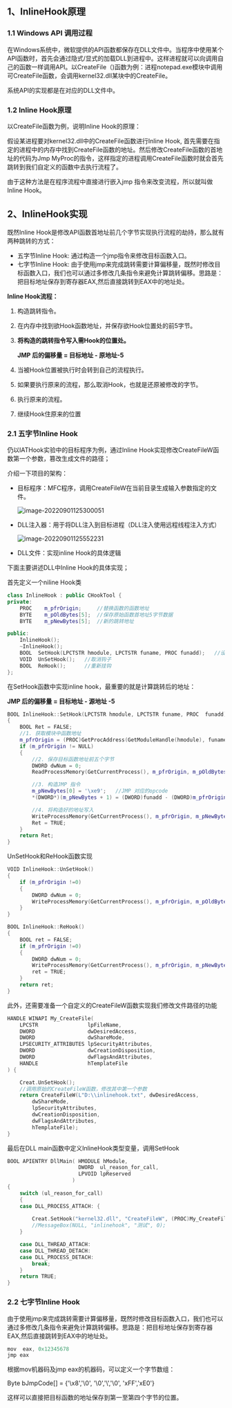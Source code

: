 ## 1、InlineHook原理

### 1.1 Windows API 调用过程

在Windows系统中，微软提供的API函数都保存在DLL文件中。当程序中使用某个API函数时，首先会通过隐式/显式的加载DLL到进程中。这样进程就可以向调用自己的函数一样调用API。以CreateFile（)函数为例：进程notepad.exe模块中调用可CreateFile函数，会调用kernel32.dll某块中的CreateFile。

系统API的实现都是在对应的DLL文件中。

### 1.2 Inline Hook原理

以CreateFile函数为例，说明Inline Hook的原理：

假设某进程要对kernel32.dll中的CreateFile函数进行Inline Hook, 首先需要在指定的进程中的内存中找到CreateFile函数的地址。然后修改CreateFile函数的首地址的代码为Jmp MyProc的指令，这样指定的进程调用CreateFile函数时就会首先跳转到我们自定义的函数中去执行流程了。

由于这种方法是在程序流程中直接进行嵌入jmp 指令来改变流程，所以就叫做Inline Hook。

## 2、InlineHook实现

既然Inline Hook是修改API函数首地址前几个字节实现执行流程的劫持，那么就有两种跳转的方式：

- 五字节Inline Hook: 通过构造一个jmp指令来修改目标函数入口。
- 七字节Inline Hook: 由于使用jmp来完成跳转需要计算偏移量，既然时修改目标函数入口，我们也可以通过多修改几条指令来避免计算跳转偏移。思路是：把目标地址保存到寄存器EAX,然后直接跳转到EAX中的地址处。

**Inline Hook流程：**

1. 构造跳转指令。

2. 在内存中找到欲Hook函数地址，并保存欲Hook位置处的前5字节。

3. **将构造的跳转指令写入需Hook的位置处。**

   **JMP 后的偏移量 = 目标地址 - 原地址-5**

4. 当被Hook位置被执行时会转到自己的流程执行。

5. 如果要执行原来的流程，那么取消Hook，也就是还原被修改的字节。

6. 执行原来的流程。

7. 继续Hook住原来的位置

### 2.1 五字节Inline Hook

仍以IATHook实验中的目标程序为例，通过Inline Hook实现修改CreateFileW函数第一个参数，篡改生成文件的路径；

介绍一下项目的架构：

- 目标程序：MFC程序，调用CreateFileW在当前目录生成输入参数指定的文件。

  ![image-20220901125300051](assets/image-20220901125300051.png)

- DLL注入器：用于将DLL注入到目标进程（DLL注入使用远程线程注入方式）

  ![image-20220901125552231](assets/image-20220901125552231.png)

- DLL文件：实现inline Hook的具体逻辑



下面主要讲述DLL中Inline Hook的具体实现；

首先定义一个niline Hook类

```C++
class InlineHook : public CHookTool {
private:
	PROC    m_pfrOrigin;     //替换函数的函数地址
	BYTE    m_pOldBytes[5];  //保存原始函数首地址5字节数据
	BYTE    m_pNewBytes[5];  //新的跳转地址

public:
	InlineHook();
	~InlineHook();
	BOOL  SetHook(LPCTSTR hmodule, LPCTSTR funame, PROC funadd);   //设置钩子
	VOID  UnSetHook();   //取消钩子
	BOOL  ReHook();      //重新挂钩
};
```

在SetHook函数中实现inline hook，最重要的就是计算跳转后的地址：

**JMP 后的偏移量 = 目标地址 - 源地址  -5**

```C++
BOOL InlineHook::SetHook(LPCTSTR hmodule, LPCTSTR funame, PROC  funadd)
{
	BOOL Ret = FALSE;
	//1. 获取模块中函数地址
	m_pfrOrigin = (PROC)GetProcAddress(GetModuleHandle(hmodule), funame);
	if (m_pfrOrigin != NULL)
	{
		//2. 保存目标函数地址前五个字节
		DWORD dwNum = 0;
		ReadProcessMemory(GetCurrentProcess(), m_pfrOrigin, m_pOldBytes, 5, &dwNum);

		//3. 构造JMP 指令
		m_pNewBytes[0] = '\xe9';   //JMP 对应的opcode
		*(DWORD*)(m_pNewBytes + 1) = (DWORD)funadd - (DWORD)m_pfrOrigin - 5;

		//4. 将构造好的地址写入
		WriteProcessMemory(GetCurrentProcess(), m_pfrOrigin, m_pNewBytes, 5, &dwNum);
		Ret = TRUE;
	}
	return Ret;
}
```

UnSetHook和ReHook函数实现

```C++
VOID InlineHook::UnSetHook()
{
	if (m_pfrOrigin !=0)
	{
		DWORD dwNum = 0;
		WriteProcessMemory(GetCurrentProcess(), m_pfrOrigin, m_pOldBytes, 5, &dwNum);
	}
}

BOOL InlineHook::ReHook()
{
	BOOL ret = FALSE;
	if (m_pfrOrigin !=0)
	{
		DWORD dwNum = 0;
		WriteProcessMemory(GetCurrentProcess(), m_pfrOrigin, m_pNewBytes, 5, &dwNum);
		ret = TRUE;
	}
	return ret;
}
```

此外，还需要准备一个自定义的CreateFileW函数实现我们修改文件路径的功能

```c++
HANDLE WINAPI My_CreateFile(
	LPCSTR                lpFileName,
	DWORD                 dwDesiredAccess,
	DWORD                 dwShareMode,
	LPSECURITY_ATTRIBUTES lpSecurityAttributes,
	DWORD                 dwCreationDisposition,
	DWORD                 dwFlagsAndAttributes,
	HANDLE                hTemplateFile
) {

	Creat.UnSetHook();
	//调用原始的CreateFileW函数，修改其中第一个参数
	return CreateFileW(L"D:\\inlinehook.txt", dwDesiredAccess,
		dwShareMode,
		lpSecurityAttributes,
		dwCreationDisposition,
		dwFlagsAndAttributes,
		hTemplateFile);
}
```

最后在DLL main函数中定义InlineHook类型变量，调用SetHook

```C++
BOOL APIENTRY DllMain( HMODULE hModule,
                       DWORD  ul_reason_for_call,
                       LPVOID lpReserved
                     )
{
    switch (ul_reason_for_call)
    {
	case DLL_PROCESS_ATTACH: {
		
		Creat.SetHook("kernel32.dll", "CreateFileW", (PROC)My_CreateFile);
		//MessageBox(NULL, "inlinehook", "测试", 0);
	}

    case DLL_THREAD_ATTACH:
    case DLL_THREAD_DETACH:
    case DLL_PROCESS_DETACH:
        break;
    }
    return TRUE;
}
```



### 2.2 七字节Inline Hook

由于使用jmp来完成跳转需要计算偏移量，既然时修改目标函数入口，我们也可以通过多修改几条指令来避免计算跳转偏移。思路是：把目标地址保存到寄存器EAX,然后直接跳转到EAX中的地址处。

```c++
mov  eax, 0x12345678
jmp eax
```

根据mov机器码及jmp eax的机器码，可以定义一个字节数组：

Byte bJmpCode[] = {'\x8','\0', '\0','\\','\0', 'xFF','xE0'}

这样可以直接把目标函数的地址保存到第一至第四个字节的位置。